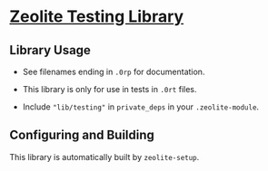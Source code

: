 # [Zeolite Testing Library](https://github.com/ta0kira/zeolite/tree/master/lib/testing)

## Library Usage

- See filenames ending in `.0rp` for documentation.

- This library is only for use in tests in `.0rt` files.

- Include `"lib/testing"` in `private_deps` in your `.zeolite-module`.

## Configuring and Building

This library is automatically built by `zeolite-setup`.
